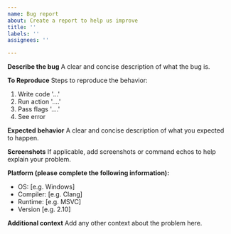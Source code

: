 ```yaml
---
name: Bug report
about: Create a report to help us improve
title: ''
labels: ''
assignees: ''

---
```


**Describe the bug**
A clear and concise description of what the bug is.

**To Reproduce**
Steps to reproduce the behavior:
1. Write code '...'
2. Run action '....'
3. Pass flags '....'
4. See error

**Expected behavior**
A clear and concise description of what you expected to happen.

**Screenshots**
If applicable, add screenshots or command echos to help explain your problem.

**Platform (please complete the following information):**
 - OS: [e.g. Windows]
 - Compiler: [e.g. Clang]
 - Runtime: [e.g. MSVC]
 - Version [e.g. 2.10]

**Additional context**
Add any other context about the problem here.
